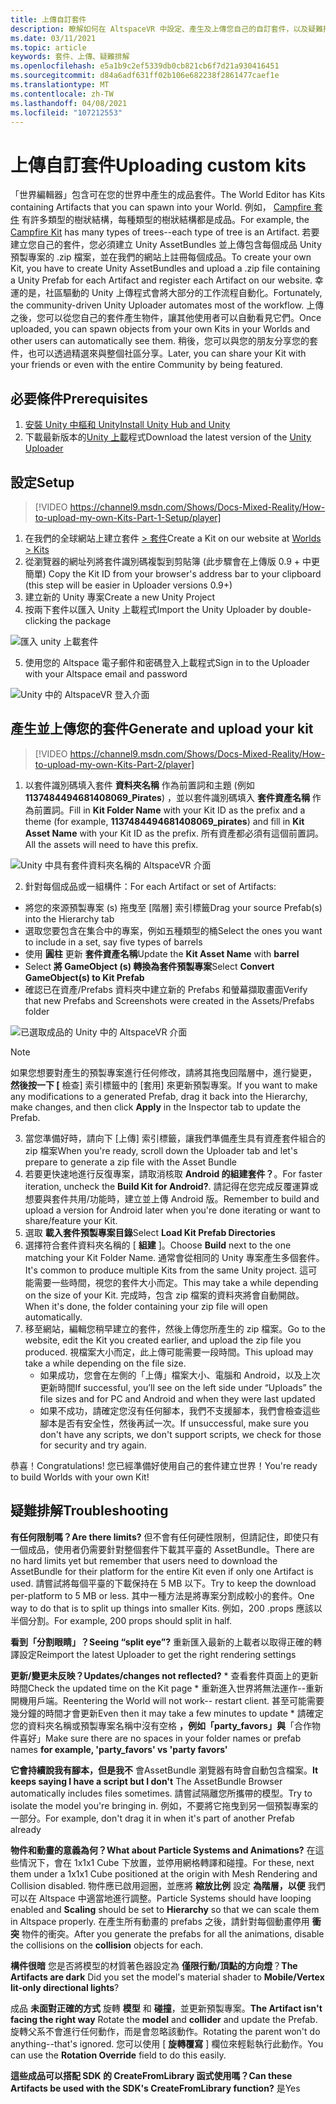 ```yaml
---
title: 上傳自訂套件
description: 瞭解如何在 AltspaceVR 中設定、產生及上傳您自己的自訂套件，以及疑難排解說明。
ms.date: 03/11/2021
ms.topic: article
keywords: 套件、上傳、疑難排解
ms.openlocfilehash: e5a1b9c2ef5339db0cb821cb6f7d21a930416451
ms.sourcegitcommit: d84a6adf631ff02b106e682238f2861477caef1e
ms.translationtype: MT
ms.contentlocale: zh-TW
ms.lasthandoff: 04/08/2021
ms.locfileid: "107212553"
---
```

# <a name="uploading-custom-kits"></a><span data-ttu-id="945b1-104">上傳自訂套件</span><span class="sxs-lookup"><span data-stu-id="945b1-104">Uploading custom kits</span></span>

<span data-ttu-id="945b1-105">「世界編輯器」包含可在您的世界中產生的成品套件。</span><span class="sxs-lookup"><span data-stu-id="945b1-105">The World Editor has Kits containing Artifacts that you can spawn into your World.</span></span> <span data-ttu-id="945b1-106">例如， [Campfire 套件](https://account.altvr.com/kits/993516233267609824) 有許多類型的樹狀結構，每種類型的樹狀結構都是成品。</span><span class="sxs-lookup"><span data-stu-id="945b1-106">For example, the [Campfire Kit](https://account.altvr.com/kits/993516233267609824) has many types of trees--each type of tree is an Artifact.</span></span> <span data-ttu-id="945b1-107">若要建立您自己的套件，您必須建立 Unity AssetBundles 並上傳包含每個成品 Unity 預製專案的 .zip 檔案，並在我們的網站上註冊每個成品。</span><span class="sxs-lookup"><span data-stu-id="945b1-107">To create your own Kit, you have to create Unity AssetBundles and upload a .zip file containing a Unity Prefab for each Artifact and register each Artifact on our website.</span></span> <span data-ttu-id="945b1-108">幸運的是，社區驅動的 Unity 上傳程式會將大部分的工作流程自動化。</span><span class="sxs-lookup"><span data-stu-id="945b1-108">Fortunately, the community-driven Unity Uploader automates most of the workflow.</span></span> <span data-ttu-id="945b1-109">上傳之後，您可以從您自己的套件產生物件，讓其他使用者可以自動看見它們。</span><span class="sxs-lookup"><span data-stu-id="945b1-109">Once uploaded, you can spawn objects from your own Kits in your Worlds and other users can automatically see them.</span></span> <span data-ttu-id="945b1-110">稍後，您可以與您的朋友分享您的套件，也可以透過精選來與整個社區分享。</span><span class="sxs-lookup"><span data-stu-id="945b1-110">Later, you can share your Kit with your friends or even with the entire Community by being featured.</span></span>

## <a name="prerequisites"></a><span data-ttu-id="945b1-111">必要條件</span><span class="sxs-lookup"><span data-stu-id="945b1-111">Prerequisites</span></span>

1. [<span data-ttu-id="945b1-112">安裝 Unity 中樞和 Unity</span><span class="sxs-lookup"><span data-stu-id="945b1-112">Install Unity Hub and Unity</span></span>](world-building-toolkit-getting-started.md)
2. <span data-ttu-id="945b1-113">下載最新版本的[Unity 上載](https://altvr.com/download-latest-unity-uploader/)程式</span><span class="sxs-lookup"><span data-stu-id="945b1-113">Download the latest version of the [Unity Uploader](https://altvr.com/download-latest-unity-uploader/)</span></span>

## <a name="setup"></a><span data-ttu-id="945b1-114">設定</span><span class="sxs-lookup"><span data-stu-id="945b1-114">Setup</span></span> 

> [!VIDEO https://channel9.msdn.com/Shows/Docs-Mixed-Reality/How-to-upload-my-own-Kits-Part-1-Setup/player]

1. <span data-ttu-id="945b1-115">在我們的全球網站上建立套件 [> 套件](https://account.altvr.com/kits)</span><span class="sxs-lookup"><span data-stu-id="945b1-115">Create a Kit on our website at [Worlds > Kits](https://account.altvr.com/kits)</span></span>
2. <span data-ttu-id="945b1-116">從瀏覽器的網址列將套件識別碼複製到剪貼簿 (此步驟會在上傳版 0.9 + 中更簡單) </span><span class="sxs-lookup"><span data-stu-id="945b1-116">Copy the Kit ID from your browser's address bar to your clipboard (this step will be easier in Uploader versions 0.9+)</span></span>
3. <span data-ttu-id="945b1-117">建立新的 Unity 專案</span><span class="sxs-lookup"><span data-stu-id="945b1-117">Create a new Unity Project</span></span>
4. <span data-ttu-id="945b1-118">按兩下套件以匯入 Unity 上載程式</span><span class="sxs-lookup"><span data-stu-id="945b1-118">Import the Unity Uploader by double-clicking the package</span></span>

![匯入 unity 上載套件](images/custom-kits-img-01.png)

5. <span data-ttu-id="945b1-120">使用您的 Altspace 電子郵件和密碼登入上載程式</span><span class="sxs-lookup"><span data-stu-id="945b1-120">Sign in to the Uploader with your Altspace email and password</span></span>

![Unity 中的 AltspaceVR 登入介面](images/custom-kits-img-02.png)

## <a name="generate-and-upload-your-kit"></a><span data-ttu-id="945b1-122">產生並上傳您的套件</span><span class="sxs-lookup"><span data-stu-id="945b1-122">Generate and upload your kit</span></span>

> [!VIDEO https://channel9.msdn.com/Shows/Docs-Mixed-Reality/How-to-upload-my-own-Kits-Part-2/player]

1. <span data-ttu-id="945b1-123">以套件識別碼填入套件 **資料夾名稱** 作為前置詞和主題 (例如 **1137484494681408069_Pirates**) ，並以套件識別碼填入 **套件資產名稱** 作為前置詞。</span><span class="sxs-lookup"><span data-stu-id="945b1-123">Fill in **Kit Folder Name** with your Kit ID as the prefix and a theme (for example, **1137484494681408069_pirates**) and fill in **Kit Asset Name** with your Kit ID as the prefix.</span></span> <span data-ttu-id="945b1-124">所有資產都必須有這個前置詞。</span><span class="sxs-lookup"><span data-stu-id="945b1-124">All the assets will need to have this prefix.</span></span>

![Unity 中具有套件資料夾名稱的 AltspaceVR 介面](images/custom-kits-img-03.png)

2. <span data-ttu-id="945b1-126">針對每個成品或一組構件：</span><span class="sxs-lookup"><span data-stu-id="945b1-126">For each Artifact or set of Artifacts:</span></span>
* <span data-ttu-id="945b1-127">將您的來源預製專案 (s) 拖曳至 [階層] 索引標籤</span><span class="sxs-lookup"><span data-stu-id="945b1-127">Drag your source Prefab(s) into the Hierarchy tab</span></span>
* <span data-ttu-id="945b1-128">選取您要包含在集合中的專案，例如五種類型的桶</span><span class="sxs-lookup"><span data-stu-id="945b1-128">Select the ones you want to include in a set, say five types of barrels</span></span>
* <span data-ttu-id="945b1-129">使用 **圓柱** 更新 **套件資產名稱**</span><span class="sxs-lookup"><span data-stu-id="945b1-129">Update the **Kit Asset Name** with **barrel**</span></span>
* <span data-ttu-id="945b1-130">Select **將 GameObject (s) 轉換為套件預製專案**</span><span class="sxs-lookup"><span data-stu-id="945b1-130">Select **Convert GameObject(s) to Kit Prefab**</span></span>
* <span data-ttu-id="945b1-131">確認已在資產/Prefabs 資料夾中建立新的 Prefabs 和螢幕擷取畫面</span><span class="sxs-lookup"><span data-stu-id="945b1-131">Verify that new Prefabs and Screenshots were created in the Assets/Prefabs folder</span></span>

![已選取成品的 Unity 中的 AltspaceVR 介面](images/custom-kits-img-04.png)

> [!NOTE]
> <span data-ttu-id="945b1-133">如果您想要對產生的預製專案進行任何修改，請將其拖曳回階層中，進行變更， **然後按一下 [** 檢查] 索引標籤中的 [套用] 來更新預製專案。</span><span class="sxs-lookup"><span data-stu-id="945b1-133">If you want to make any modifications to a generated Prefab, drag it back into the Hierarchy, make changes, and then click **Apply** in the Inspector tab to update the Prefab.</span></span> 

3. <span data-ttu-id="945b1-134">當您準備好時，請向下 [上傳] 索引標籤，讓我們準備產生具有資產套件組合的 zip 檔案</span><span class="sxs-lookup"><span data-stu-id="945b1-134">When you're ready, scroll down the Uploader tab and let's prepare to generate a zip file with the Asset Bundle</span></span>
4. <span data-ttu-id="945b1-135">若要更快速地進行反復專案，請取消核取 **Android 的組建套件？**。</span><span class="sxs-lookup"><span data-stu-id="945b1-135">For faster iteration, uncheck the **Build Kit for Android?**.</span></span> <span data-ttu-id="945b1-136">請記得在您完成反覆運算或想要與套件共用/功能時，建立並上傳 Android 版。</span><span class="sxs-lookup"><span data-stu-id="945b1-136">Remember to build and upload a version for Android later when you're done iterating or want to share/feature your Kit.</span></span> 
5. <span data-ttu-id="945b1-137">選取 **載入套件預製專案目錄**</span><span class="sxs-lookup"><span data-stu-id="945b1-137">Select **Load Kit Prefab Directories**</span></span>
6. <span data-ttu-id="945b1-138">選擇符合套件資料夾名稱的 [ **組建** ]。</span><span class="sxs-lookup"><span data-stu-id="945b1-138">Choose **Build** next to the one matching your Kit Folder Name.</span></span> <span data-ttu-id="945b1-139">通常會從相同的 Unity 專案產生多個套件。</span><span class="sxs-lookup"><span data-stu-id="945b1-139">It's common to produce multiple Kits from the same Unity project.</span></span> <span data-ttu-id="945b1-140">這可能需要一些時間，視您的套件大小而定。</span><span class="sxs-lookup"><span data-stu-id="945b1-140">This may take a while depending on the size of your Kit.</span></span> <span data-ttu-id="945b1-141">完成時，包含 zip 檔案的資料夾將會自動開啟。</span><span class="sxs-lookup"><span data-stu-id="945b1-141">When it's done, the folder containing your zip file will open automatically.</span></span> 
7. <span data-ttu-id="945b1-142">移至網站，編輯您稍早建立的套件，然後上傳您所產生的 zip 檔案。</span><span class="sxs-lookup"><span data-stu-id="945b1-142">Go to the website, edit the Kit you created earlier, and upload the zip file you produced.</span></span> <span data-ttu-id="945b1-143">視檔案大小而定，此上傳可能需要一段時間。</span><span class="sxs-lookup"><span data-stu-id="945b1-143">This upload may take a while depending on the file size.</span></span>
    * <span data-ttu-id="945b1-144">如果成功，您會在左側的「上傳」檔案大小、電腦和 Android，以及上次更新時間</span><span class="sxs-lookup"><span data-stu-id="945b1-144">If successful, you’ll see on the left side under “Uploads” the file sizes and for PC and Android and when they were last updated</span></span>
    * <span data-ttu-id="945b1-145">如果不成功，請確定您沒有任何腳本，我們不支援腳本，我們會檢查這些腳本是否有安全性，然後再試一次。</span><span class="sxs-lookup"><span data-stu-id="945b1-145">If unsuccessful, make sure you don't have any scripts, we don't support scripts, we check for those for security and try again.</span></span>

<span data-ttu-id="945b1-146">恭喜！</span><span class="sxs-lookup"><span data-stu-id="945b1-146">Congratulations!</span></span> <span data-ttu-id="945b1-147">您已經準備好使用自己的套件建立世界！</span><span class="sxs-lookup"><span data-stu-id="945b1-147">You're ready to build Worlds with your own Kit!</span></span>

## <a name="troubleshooting"></a><span data-ttu-id="945b1-148">疑難排解</span><span class="sxs-lookup"><span data-stu-id="945b1-148">Troubleshooting</span></span> 

<span data-ttu-id="945b1-149">**有任何限制嗎？**</span><span class="sxs-lookup"><span data-stu-id="945b1-149">**Are there limits?**</span></span>
<span data-ttu-id="945b1-150">但不會有任何硬性限制，但請記住，即使只有一個成品，使用者仍需要針對整個套件下載其平臺的 AssetBundle。</span><span class="sxs-lookup"><span data-stu-id="945b1-150">There are no hard limits yet but remember that users need to download the AssetBundle for their platform for the entire Kit even if only one Artifact is used.</span></span> <span data-ttu-id="945b1-151">請嘗試將每個平臺的下載保持在 5 MB 以下。</span><span class="sxs-lookup"><span data-stu-id="945b1-151">Try to keep the download per-platform to 5 MB or less.</span></span> <span data-ttu-id="945b1-152">其中一種方法是將專案分割成較小的套件。</span><span class="sxs-lookup"><span data-stu-id="945b1-152">One way to do that is to split up things into smaller Kits.</span></span> <span data-ttu-id="945b1-153">例如，200 .props 應該以半個分割。</span><span class="sxs-lookup"><span data-stu-id="945b1-153">For example, 200 props should split in half.</span></span> 

<span data-ttu-id="945b1-154">**看到「分割眼睛」？**</span><span class="sxs-lookup"><span data-stu-id="945b1-154">**Seeing “split eye”?**</span></span>
<span data-ttu-id="945b1-155">重新匯入最新的上載者以取得正確的轉譯設定</span><span class="sxs-lookup"><span data-stu-id="945b1-155">Reimport the latest Uploader to get the right rendering settings</span></span>

<span data-ttu-id="945b1-156">**更新/變更未反映？**</span><span class="sxs-lookup"><span data-stu-id="945b1-156">**Updates/changes not reflected?**</span></span>
    * <span data-ttu-id="945b1-157">查看套件頁面上的更新時間</span><span class="sxs-lookup"><span data-stu-id="945b1-157">Check the updated time on the Kit page</span></span>
    * <span data-ttu-id="945b1-158">重新進入世界將無法運作--重新開機用戶端。</span><span class="sxs-lookup"><span data-stu-id="945b1-158">Reentering the World will not work-- restart client.</span></span> <span data-ttu-id="945b1-159">甚至可能需要幾分鐘的時間才會更新</span><span class="sxs-lookup"><span data-stu-id="945b1-159">Even then it may take a few minutes to update</span></span>
    * <span data-ttu-id="945b1-160">請確定您的資料夾名稱或預製專案名稱中沒有空格 **，例如「party_favors」與**「合作物件喜好」</span><span class="sxs-lookup"><span data-stu-id="945b1-160">Make sure there are no spaces in your folder names or prefab names **for example, 'party_favors' vs 'party favors'**</span></span>

<span data-ttu-id="945b1-161">**它會持續說我有腳本，但是我不** 會AssetBundle 瀏覽器有時會自動包含檔案。</span><span class="sxs-lookup"><span data-stu-id="945b1-161">**It keeps saying I have a script but I don't** The AssetBundle Browser automatically includes files sometimes.</span></span> <span data-ttu-id="945b1-162">請嘗試隔離您所攜帶的模型。</span><span class="sxs-lookup"><span data-stu-id="945b1-162">Try to isolate the model you're bringing in.</span></span> <span data-ttu-id="945b1-163">例如，不要將它拖曳到另一個預製專案的一部分。</span><span class="sxs-lookup"><span data-stu-id="945b1-163">For example, don't drag it in when it's part of another Prefab already</span></span>

<span data-ttu-id="945b1-164">**物件和動畫的意義為何？**</span><span class="sxs-lookup"><span data-stu-id="945b1-164">**What about Particle Systems and Animations?**</span></span>
<span data-ttu-id="945b1-165">在這些情況下，會在 1x1x1 Cube 下放置，並停用網格轉譯和碰撞。</span><span class="sxs-lookup"><span data-stu-id="945b1-165">For these, next them under a 1x1x1 Cube positioned at the origin with Mesh Rendering and Collision disabled.</span></span> <span data-ttu-id="945b1-166">物件應已啟用迴圈，並應將 **縮放比例** 設定 **為階層，以便** 我們可以在 Altspace 中適當地進行調整。</span><span class="sxs-lookup"><span data-stu-id="945b1-166">Particle Systems should have looping enabled and **Scaling** should be set to **Hierarchy** so that we can scale them in Altspace properly.</span></span> <span data-ttu-id="945b1-167">在產生所有動畫的 prefabs 之後，請針對每個動畫停用 **衝突** 物件的衝突。</span><span class="sxs-lookup"><span data-stu-id="945b1-167">After you generate the prefabs for all the animations, disable the collisions on the **collision** objects for each.</span></span>

<span data-ttu-id="945b1-168">**構件很暗** 您是否將模型的材質著色器設定為 **僅限行動/頂點的方向燈**？</span><span class="sxs-lookup"><span data-stu-id="945b1-168">**The Artifacts are dark** Did you set the model's material shader to **Mobile/Vertex lit-only directional lights**?</span></span>

<span data-ttu-id="945b1-169">成品 **未面對正確的方式** 旋轉 **模型** 和 **碰撞**，並更新預製專案。</span><span class="sxs-lookup"><span data-stu-id="945b1-169">**The Artifact isn't facing the right way** Rotate the **model** and **collider** and update the Prefab.</span></span> <span data-ttu-id="945b1-170">旋轉父系不會進行任何動作，而是會忽略該動作。</span><span class="sxs-lookup"><span data-stu-id="945b1-170">Rotating the parent won't do anything--that's ignored.</span></span> <span data-ttu-id="945b1-171">您可以使用 [ **旋轉覆寫** ] 欄位來輕鬆執行此動作。</span><span class="sxs-lookup"><span data-stu-id="945b1-171">You can use the **Rotation Override** field to do this easily.</span></span>

<span data-ttu-id="945b1-172">**這些成品可以搭配 SDK 的 **CreateFromLibrary** 函式使用嗎？**</span><span class="sxs-lookup"><span data-stu-id="945b1-172">**Can these Artifacts be used with the SDK's **CreateFromLibrary** function?**</span></span>
<span data-ttu-id="945b1-173">是</span><span class="sxs-lookup"><span data-stu-id="945b1-173">Yes</span></span>